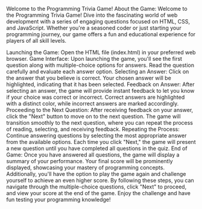 Welcome to the Programming Trivia Game!
About the Game:
Welcome to the Programming Trivia Game! Dive into the fascinating world of web development with a series of engaging questions focused on HTML, CSS, and JavaScript. Whether you're a seasoned coder or just starting your programming journey, our game offers a fun and educational experience for players of all skill levels.

Launching the Game:
Open the HTML file (index.html) in your preferred web browser.
Game Interface:
Upon launching the game, you'll see the first question along with multiple-choice options for answers.
Read the question carefully and evaluate each answer option.
Selecting an Answer:
Click on the answer that you believe is correct.
Your chosen answer will be highlighted, indicating that it has been selected.
Feedback on Answer:
After selecting an answer, the game will provide instant feedback to let you know if your choice was correct or incorrect.
Correct answers are highlighted with a distinct color, while incorrect answers are marked accordingly.
Proceeding to the Next Question:
After receiving feedback on your answer, click the "Next" button to move on to the next question.
The game will transition smoothly to the next question, where you can repeat the process of reading, selecting, and receiving feedback.
Repeating the Process:
Continue answering questions by selecting the most appropriate answer from the available options.
Each time you click "Next," the game will present a new question until you have completed all questions in the quiz.
End of Game:
Once you have answered all questions, the game will display a summary of your performance.
Your final score will be prominently displayed, showcasing your mastery of programming concepts.
Additionally, you'll have the option to play the game again and challenge yourself to achieve an even higher score.
By following these steps, you can navigate through the multiple-choice questions, click "Next" to proceed, and view your score at the end of the game. Enjoy the challenge and have fun testing your programming knowledge!